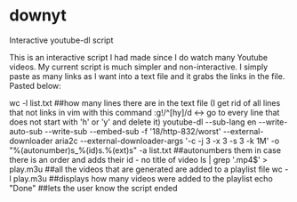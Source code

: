 # downyt
Interactive youtube-dl script

This is an interactive script I had made since I do watch many Youtube videos. My current script is much simpler and non-interactive.
I simply paste as many links as I want into a text file and it grabs the links in the file. Pasted below:

wc -l list.txt ##how many lines there are in the text file (I get rid of all lines that not links in vim with this command :g!/^[hy]/d <-> go to every line that does not start with 'h' or 'y' and delete it)
	youtube-dl --sub-lang en --write-auto-sub --write-sub --embed-sub -f '18/http-832/worst' --external-downloader aria2c --external-downloader-args '-c -j 3 -x 3 -s 3 -k 1M' -o "%(autonumber)s_%(id)s.%(ext)s" -a list.txt ##autonumbers them in case there is an order and adds their id - no title of video
ls | grep '.mp4$' > play.m3u ##all the videos that are generated are added to a playlist file
wc -l play.m3u ##displays how many videos were added to the playlist
echo "Done" ##lets the user know the script ended
